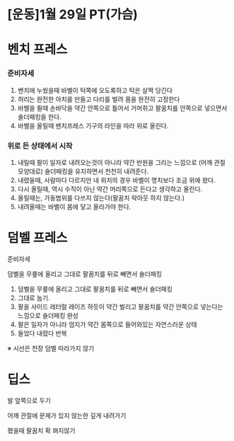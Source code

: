 # [운동]1월 29일 PT(가슴)

# 벤치 프레스

### 준비자세

1. 벤치에 누웠을때 바벨이 턱쪽에 오도록하고 턱은 살짝 당긴다
2. 허리는 완전한 아치를 만들고 다리를 벌려 몸을 완전히 고정한다
3. 바벨을 쥘때 손바닥을 약간 안쪽으로 틀어서 거머쥐고 팔꿈치를 안쪽으로 넣으면서 숄더패킹을 한다.
4. 바벨을 올릴때 벤치프레스 기구의 라인을 따라 위로 올린다.

### 위로 든 상태에서 시작

1. 내릴때 팔이 일자로 내려오는것이 아니라 약간 반원을 그리는 느낌으로 (어깨 관절 모양대로) 숄더패킹을 유지하면서 천천히 내려준다. 
2. 내렸을때, 사람마다 다르지만 내 위치의 경우 바벨이 명치보다 조금 위에 왔다.
3. 다시 올릴때, 역시 수직이 아닌 약간 머리쪽으로 든다고 생각하고 올린다.
4. 올릴때는, 가동범위를  다쓰지 않는다(팔꿈치 락아웃 하지 않는다.)
5. 내려올때는 바벨이 몸에 닿고 올라가야 한다.

 

# 덤벨 프레스

준비자세

덤벨을 무릎에 올리고 그대로 팔꿈치를 뒤로 빼면서 숄더패킹

1. 덤벨을 무릎에 올리고 그대로 팔꿈치를 뒤로 빼면서 숄더패킹
2. 그대로 눕기.
3. 팔을 사이드 레터럴 레이즈 하듯이 약간 벌리고 팔꿈치를 약간 안쪽으로 넣는다는 느낌으로 숄더패킹 완성
4. 팔은 일자가 아니라 엄지가 약간 몸쪽으로 들어와있는 자연스러운 상태
5. 들었다 내렸다 반복

※ 시선은 천장 덤벨 따라가지 않기

# 딥스

 발 앞쪽으로 두기

어깨 관절에 문제가 있지 않는한 깊게 내려가기

폈을때 팔꿈치 확 펴지않기